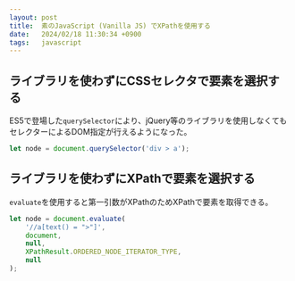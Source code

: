 ```yaml
---
layout: post
title:  素のJavaScript (Vanilla JS) でXPathを使用する
date:   2024/02/18 11:30:34 +0900
tags:   javascript
---
```


## ライブラリを使わずにCSSセレクタで要素を選択する

ES5で登場した`querySelector`により、jQuery等のライブラリを使用しなくてもセレクターによるDOM指定が行えるようになった。

```js
let node = document.querySelector('div > a');
```

## ライブラリを使わずにXPathで要素を選択する

`evaluate`を使用すると第一引数がXPathのためXPathで要素を取得できる。

```js
let node = document.evaluate(
    '//a[text() = ">"]',
    document,
    null,
    XPathResult.ORDERED_NODE_ITERATOR_TYPE,
    null
);
```
